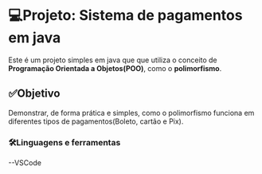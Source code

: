 # 💻Projeto: Sistema de pagamentos em java


Este é um projeto simples em java que que utiliza o conceito de **Programação Orientada a Objetos(POO)**, como o **polimorfismo**.

## ✅Objetivo

Demonstrar, de forma prática e simples, como o polimorfismo funciona em diferentes tipos de pagamentos(Boleto, cartão e Pix).

### 🛠️Linguagens e ferramentas
--VSCode

